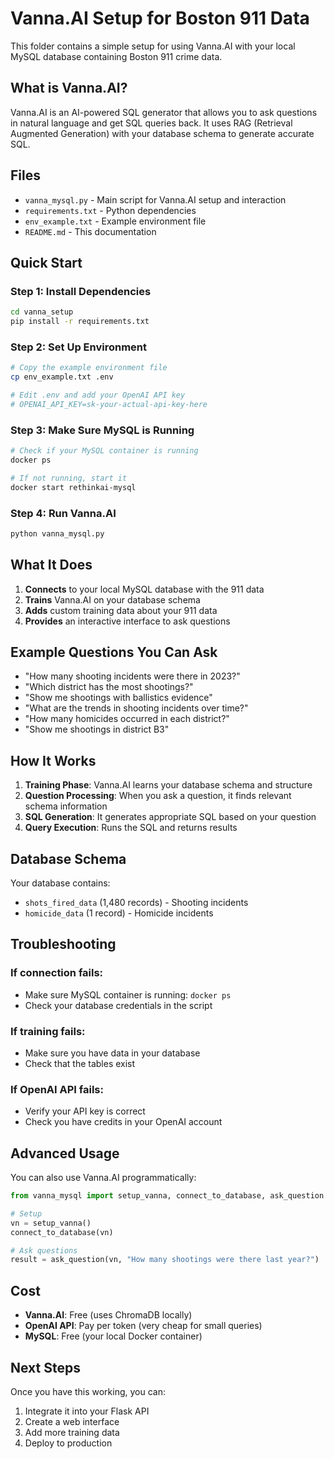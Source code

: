 # Vanna.AI Setup for Boston 911 Data

This folder contains a simple setup for using Vanna.AI with your local MySQL database containing Boston 911 crime data.

## What is Vanna.AI?

Vanna.AI is an AI-powered SQL generator that allows you to ask questions in natural language and get SQL queries back. It uses RAG (Retrieval Augmented Generation) with your database schema to generate accurate SQL.

## Files

- `vanna_mysql.py` - Main script for Vanna.AI setup and interaction
- `requirements.txt` - Python dependencies
- `env_example.txt` - Example environment file
- `README.md` - This documentation

## Quick Start

### Step 1: Install Dependencies
```bash
cd vanna_setup
pip install -r requirements.txt
```

### Step 2: Set Up Environment
```bash
# Copy the example environment file
cp env_example.txt .env

# Edit .env and add your OpenAI API key
# OPENAI_API_KEY=sk-your-actual-api-key-here
```

### Step 3: Make Sure MySQL is Running
```bash
# Check if your MySQL container is running
docker ps

# If not running, start it
docker start rethinkai-mysql
```

### Step 4: Run Vanna.AI
```bash
python vanna_mysql.py
```

## What It Does

1. **Connects** to your local MySQL database with the 911 data
2. **Trains** Vanna.AI on your database schema
3. **Adds** custom training data about your 911 data
4. **Provides** an interactive interface to ask questions

## Example Questions You Can Ask

- "How many shooting incidents were there in 2023?"
- "Which district has the most shootings?"
- "Show me shootings with ballistics evidence"
- "What are the trends in shooting incidents over time?"
- "How many homicides occurred in each district?"
- "Show me shootings in district B3"

## How It Works

1. **Training Phase**: Vanna.AI learns your database schema and structure
2. **Question Processing**: When you ask a question, it finds relevant schema information
3. **SQL Generation**: It generates appropriate SQL based on your question
4. **Query Execution**: Runs the SQL and returns results

## Database Schema

Your database contains:
- `shots_fired_data` (1,480 records) - Shooting incidents
- `homicide_data` (1 record) - Homicide incidents

## Troubleshooting

### If connection fails:
- Make sure MySQL container is running: `docker ps`
- Check your database credentials in the script

### If training fails:
- Make sure you have data in your database
- Check that the tables exist

### If OpenAI API fails:
- Verify your API key is correct
- Check you have credits in your OpenAI account

## Advanced Usage

You can also use Vanna.AI programmatically:

```python
from vanna_mysql import setup_vanna, connect_to_database, ask_question

# Setup
vn = setup_vanna()
connect_to_database(vn)

# Ask questions
result = ask_question(vn, "How many shootings were there last year?")
```

## Cost

- **Vanna.AI**: Free (uses ChromaDB locally)
- **OpenAI API**: Pay per token (very cheap for small queries)
- **MySQL**: Free (your local Docker container)

## Next Steps

Once you have this working, you can:
1. Integrate it into your Flask API
2. Create a web interface
3. Add more training data
4. Deploy to production
